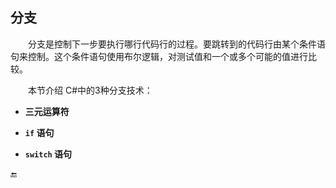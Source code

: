 ## 分支

&emsp;&emsp;分支是控制下一步要执行哪行代码行的过程。要跳转到的代码行由某个条件语句来控制。这个条件语句使用布尔逻辑，对测试值和一个或多个可能的值进行比较。

&emsp;&emsp;本节介绍 C#中的3种分支技术：

* **三元运算符**

* **`if` 语句**

* **`switch` 语句**



🔚